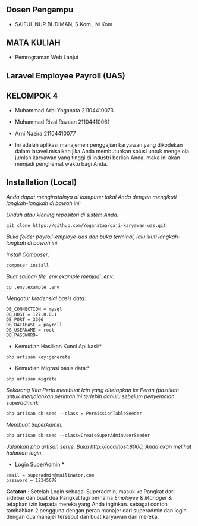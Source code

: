 ## Dosen Pengampu
- SAIFUL NUR BUDIMAN, S.Kom., M.Kom
## MATA KULIAH
- Pemrograman Web Lanjut
## Laravel Employee Payroll (UAS) 
## KELOMPOK 4
- Muhammad Arbi Yoganata	21104410073
- Muhammad Rizal Razaan	21104410061
- Arni Nazira				21104410077

 
- Ini adalah aplikasi manajemen penggajian karyawan yang dikodekan dalam laravel.misalkan jika Anda membutuhkan solusi untuk mengelola jumlah karyawan yang tinggi di industri berlian Anda, maka ini akan menjadi penghemat waktu bagi Anda.

## Installation (Local)

*Anda dapat menginstalnya di komputer lokal Anda dengan mengikuti langkah-langkah di bawah ini:*

*Unduh atau kloning repositori di sistem Anda.*

```
git clone https://github.com/Yoganataa/gaji-karyawan-uas.git
```

*Buka folder payroll-employe-uas dan buka terminal, lalu ikuti langkah-langkah di bawah ini.*

*Install Composer:*
```
composer install
```

*Buat salinan file .env.example menjadi .env:*
```
cp .env.example .env
```

*Mengatur kredensial basis data:*
```
DB_CONNECTION = mysql
DB_HOST = 127.0.0.1
DB_PORT = 3306
DB_DATABASE = payroll
DB_USERNAME = root
DB_PASSWORD=
```

* Kemudian Hasilkan Kunci Aplikasi:*
```
php artisan key:generate
```

* Kemudian Migrasi basis data:*
```
php artisan migrate
```

*Sekarang Kita Perlu membuat Izin yang ditetapkan ke Peran (pastikan untuk menjalankan perintah ini terlebih dahulu sebelum penyemaian superadmin):*
```
php artisan db:seed --class = PermissionTableSeeder
``` 

*Membuat SuperAdmin:*
```
php artisan db:seed --class=CreateSuperAdminUserSeeder
```

*Jalankan php artisan serve. Buka http://localhost:8000, Anda akan melihat halaman login.*

* Login SuperAdmin *
```
email = superadmin@mailinator.com 
password = 12345678
```

**Catatan** :
Setelah Login sebagai Superadmin, masuk ke Pangkat dari sidebar dan buat dua Pangkat lagi bernama *Employee* & *Manager* & tetapkan izin kepada mereka yang Anda inginkan. sebagai contoh tambahkan 2 pengguna dengan peran manajer dari superadmin dan login dengan dua manajer tersebut dan buat karyawan dari mereka.
